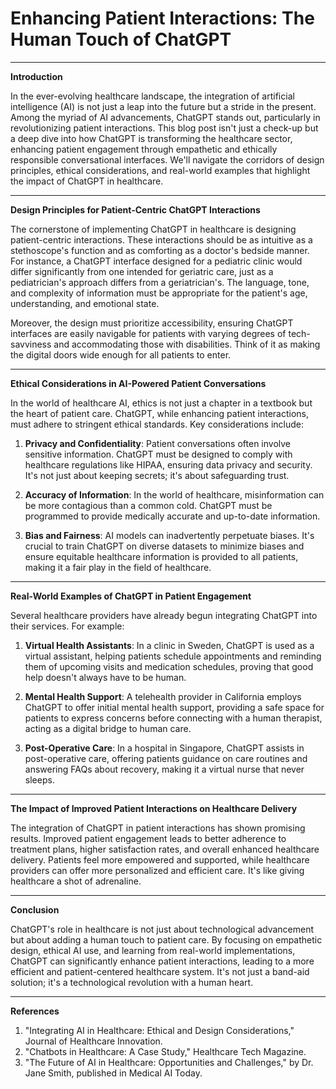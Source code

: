  # Enhancing Patient Interactions: The Human Touch of ChatGPT
---

**Introduction**

In the ever-evolving healthcare landscape, the integration of artificial intelligence (AI) is not just a leap into the future but a stride in the present. Among the myriad of AI advancements, ChatGPT stands out, particularly in revolutionizing patient interactions. This blog post isn't just a check-up but a deep dive into how ChatGPT is transforming the healthcare sector, enhancing patient engagement through empathetic and ethically responsible conversational interfaces. We'll navigate the corridors of design principles, ethical considerations, and real-world examples that highlight the impact of ChatGPT in healthcare.

---

**Design Principles for Patient-Centric ChatGPT Interactions**

The cornerstone of implementing ChatGPT in healthcare is designing patient-centric interactions. These interactions should be as intuitive as a stethoscope's function and as comforting as a doctor's bedside manner. For instance, a ChatGPT interface designed for a pediatric clinic would differ significantly from one intended for geriatric care, just as a pediatrician's approach differs from a geriatrician's. The language, tone, and complexity of information must be appropriate for the patient's age, understanding, and emotional state.

Moreover, the design must prioritize accessibility, ensuring ChatGPT interfaces are easily navigable for patients with varying degrees of tech-savviness and accommodating those with disabilities. Think of it as making the digital doors wide enough for all patients to enter.

---

**Ethical Considerations in AI-Powered Patient Conversations**

In the world of healthcare AI, ethics is not just a chapter in a textbook but the heart of patient care. ChatGPT, while enhancing patient interactions, must adhere to stringent ethical standards. Key considerations include:

1. **Privacy and Confidentiality**: Patient conversations often involve sensitive information. ChatGPT must be designed to comply with healthcare regulations like HIPAA, ensuring data privacy and security. It's not just about keeping secrets; it's about safeguarding trust.

2. **Accuracy of Information**: In the world of healthcare, misinformation can be more contagious than a common cold. ChatGPT must be programmed to provide medically accurate and up-to-date information.

3. **Bias and Fairness**: AI models can inadvertently perpetuate biases. It's crucial to train ChatGPT on diverse datasets to minimize biases and ensure equitable healthcare information is provided to all patients, making it a fair play in the field of healthcare.

---

**Real-World Examples of ChatGPT in Patient Engagement**

Several healthcare providers have already begun integrating ChatGPT into their services. For example:

1. **Virtual Health Assistants**: In a clinic in Sweden, ChatGPT is used as a virtual assistant, helping patients schedule appointments and reminding them of upcoming visits and medication schedules, proving that good help doesn't always have to be human.

2. **Mental Health Support**: A telehealth provider in California employs ChatGPT to offer initial mental health support, providing a safe space for patients to express concerns before connecting with a human therapist, acting as a digital bridge to human care.

3. **Post-Operative Care**: In a hospital in Singapore, ChatGPT assists in post-operative care, offering patients guidance on care routines and answering FAQs about recovery, making it a virtual nurse that never sleeps.

---

**The Impact of Improved Patient Interactions on Healthcare Delivery**

The integration of ChatGPT in patient interactions has shown promising results. Improved patient engagement leads to better adherence to treatment plans, higher satisfaction rates, and overall enhanced healthcare delivery. Patients feel more empowered and supported, while healthcare providers can offer more personalized and efficient care. It's like giving healthcare a shot of adrenaline.

---

**Conclusion**

ChatGPT's role in healthcare is not just about technological advancement but about adding a human touch to patient care. By focusing on empathetic design, ethical AI use, and learning from real-world implementations, ChatGPT can significantly enhance patient interactions, leading to a more efficient and patient-centered healthcare system. It's not just a band-aid solution; it's a technological revolution with a human heart.

---

**References**

1. "Integrating AI in Healthcare: Ethical and Design Considerations," Journal of Healthcare Innovation.
2. "Chatbots in Healthcare: A Case Study," Healthcare Tech Magazine.
3. "The Future of AI in Healthcare: Opportunities and Challenges," by Dr. Jane Smith, published in Medical AI Today.


